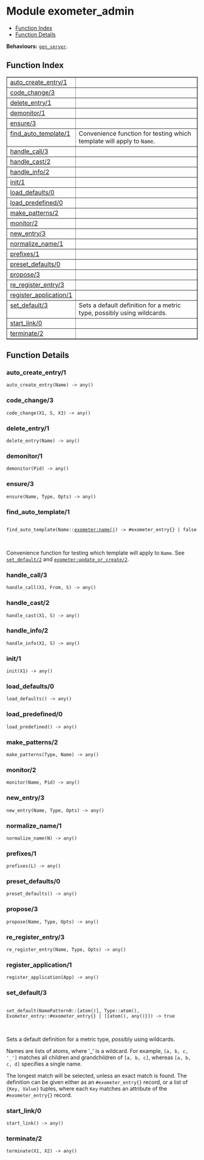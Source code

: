 

# Module exometer_admin #
* [Function Index](#index)
* [Function Details](#functions)

__Behaviours:__ [`gen_server`](gen_server.md).
<a name="index"></a>

## Function Index ##


<table width="100%" border="1" cellspacing="0" cellpadding="2" summary="function index"><tr><td valign="top"><a href="#auto_create_entry-1">auto_create_entry/1</a></td><td></td></tr><tr><td valign="top"><a href="#code_change-3">code_change/3</a></td><td></td></tr><tr><td valign="top"><a href="#delete_entry-1">delete_entry/1</a></td><td></td></tr><tr><td valign="top"><a href="#demonitor-1">demonitor/1</a></td><td></td></tr><tr><td valign="top"><a href="#ensure-3">ensure/3</a></td><td></td></tr><tr><td valign="top"><a href="#find_auto_template-1">find_auto_template/1</a></td><td>Convenience function for testing which template will apply to
<code>Name</code>.</td></tr><tr><td valign="top"><a href="#handle_call-3">handle_call/3</a></td><td></td></tr><tr><td valign="top"><a href="#handle_cast-2">handle_cast/2</a></td><td></td></tr><tr><td valign="top"><a href="#handle_info-2">handle_info/2</a></td><td></td></tr><tr><td valign="top"><a href="#init-1">init/1</a></td><td></td></tr><tr><td valign="top"><a href="#load_defaults-0">load_defaults/0</a></td><td></td></tr><tr><td valign="top"><a href="#load_predefined-0">load_predefined/0</a></td><td></td></tr><tr><td valign="top"><a href="#make_patterns-2">make_patterns/2</a></td><td></td></tr><tr><td valign="top"><a href="#monitor-2">monitor/2</a></td><td></td></tr><tr><td valign="top"><a href="#new_entry-3">new_entry/3</a></td><td></td></tr><tr><td valign="top"><a href="#normalize_name-1">normalize_name/1</a></td><td></td></tr><tr><td valign="top"><a href="#prefixes-1">prefixes/1</a></td><td></td></tr><tr><td valign="top"><a href="#preset_defaults-0">preset_defaults/0</a></td><td></td></tr><tr><td valign="top"><a href="#propose-3">propose/3</a></td><td></td></tr><tr><td valign="top"><a href="#re_register_entry-3">re_register_entry/3</a></td><td></td></tr><tr><td valign="top"><a href="#register_application-1">register_application/1</a></td><td></td></tr><tr><td valign="top"><a href="#set_default-3">set_default/3</a></td><td>Sets a default definition for a metric type, possibly using wildcards.</td></tr><tr><td valign="top"><a href="#start_link-0">start_link/0</a></td><td></td></tr><tr><td valign="top"><a href="#terminate-2">terminate/2</a></td><td></td></tr></table>


<a name="functions"></a>

## Function Details ##

<a name="auto_create_entry-1"></a>

### auto_create_entry/1 ###

`auto_create_entry(Name) -> any()`


<a name="code_change-3"></a>

### code_change/3 ###

`code_change(X1, S, X3) -> any()`


<a name="delete_entry-1"></a>

### delete_entry/1 ###

`delete_entry(Name) -> any()`


<a name="demonitor-1"></a>

### demonitor/1 ###

`demonitor(Pid) -> any()`


<a name="ensure-3"></a>

### ensure/3 ###

`ensure(Name, Type, Opts) -> any()`


<a name="find_auto_template-1"></a>

### find_auto_template/1 ###


<pre><code>
find_auto_template(Name::<a href="exometer.md#type-name">exometer:name()</a>) -&gt; #exometer_entry{} | false
</code></pre>
<br />

Convenience function for testing which template will apply to
`Name`. See [`set_default/2`](#set_default-2) and [`exometer:update_or_create/2`](exometer.md#update_or_create-2).
<a name="handle_call-3"></a>

### handle_call/3 ###

`handle_call(X1, From, S) -> any()`


<a name="handle_cast-2"></a>

### handle_cast/2 ###

`handle_cast(X1, S) -> any()`


<a name="handle_info-2"></a>

### handle_info/2 ###

`handle_info(X1, S) -> any()`


<a name="init-1"></a>

### init/1 ###

`init(X1) -> any()`


<a name="load_defaults-0"></a>

### load_defaults/0 ###

`load_defaults() -> any()`


<a name="load_predefined-0"></a>

### load_predefined/0 ###

`load_predefined() -> any()`


<a name="make_patterns-2"></a>

### make_patterns/2 ###

`make_patterns(Type, Name) -> any()`


<a name="monitor-2"></a>

### monitor/2 ###

`monitor(Name, Pid) -> any()`


<a name="new_entry-3"></a>

### new_entry/3 ###

`new_entry(Name, Type, Opts) -> any()`


<a name="normalize_name-1"></a>

### normalize_name/1 ###

`normalize_name(N) -> any()`


<a name="prefixes-1"></a>

### prefixes/1 ###

`prefixes(L) -> any()`


<a name="preset_defaults-0"></a>

### preset_defaults/0 ###

`preset_defaults() -> any()`


<a name="propose-3"></a>

### propose/3 ###

`propose(Name, Type, Opts) -> any()`


<a name="re_register_entry-3"></a>

### re_register_entry/3 ###

`re_register_entry(Name, Type, Opts) -> any()`


<a name="register_application-1"></a>

### register_application/1 ###

`register_application(App) -> any()`


<a name="set_default-3"></a>

### set_default/3 ###


<pre><code>
set_default(NamePattern0::[atom()], Type::atom(), Exometer_entry::#exometer_entry{} | [{atom(), any()}]) -&gt; true
</code></pre>
<br />


Sets a default definition for a metric type, possibly using wildcards.



Names are lists of atoms, where '_' is a wildcard. For example,
`[a, b, c, '_']` matches all children and grandchildren of
`[a, b, c]`, whereas `[a, b, c, d]` specifies a single name.


The longest match will be selected, unless an exact match is found.
The definition can be given either as an `#exometer_entry{}` record, or
a list of `{Key, Value}` tuples, where each `Key` matches an attribute
of the `#exometer_entry{}` record.
<a name="start_link-0"></a>

### start_link/0 ###

`start_link() -> any()`


<a name="terminate-2"></a>

### terminate/2 ###

`terminate(X1, X2) -> any()`


